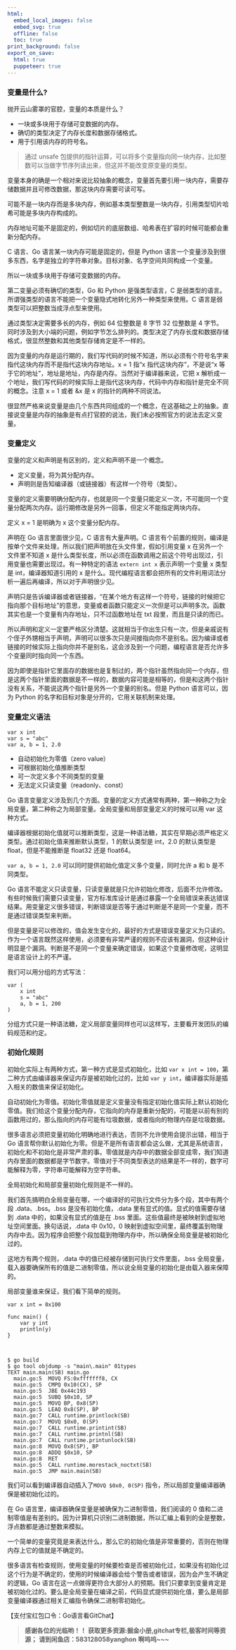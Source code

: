 ```yaml
---
html:
  embed_local_images: false
  embed_svg: true
  offline: false
  toc: true
print_background: false
export_on_save:
  html: true
  puppeteer: true
---
```

### 变量是什么?

抛开云山雾罩的官腔，变量的本质是什么？

  * 一块或多块用于存储可变数据的内存。
  * 确切的类型决定了内存长度和数据存储格式。
  * 用于引用该内存的符号名。

> 通过 unsafe 包提供的指针运算，可以将多个变量指向同一块内存，比如整数可以当做字节序列读出来，但这并不能改变原变量的类型。

变量本身的确是一个相对来说比较抽象的概念，变量首先要引用一块内存，需要存储数据并且可修改数据，那这块内存需要可读可写。

可能不是一块内存而是多块内存，例如基本类型整数是一块内存，引用类型切片哈希可能是多块内存构成的。

内存地址可能不是固定的，例如切片的底层数组、哈希表在扩容的时候可能都会重新分配内存。

C 语言、Go 语言某一块内存可能是固定的，但是 Python 语言一个变量涉及到很多东西，名字是独立的字符串对象。目标对象、名字空间共同构成一个变量。

所以一块或多块用于存储可变数据的内存。

第二变量必须有确切的类型，Go 和 Python 是强类型语言，C 是弱类型的语言。所谓强类型的语言不能把一个变量隐式地转化另外一种类型来使用。C
语言是弱类型可以把整数当成浮点型来使用。

通过类型决定需要多长的内存，例如 64 位整数是 8 字节 32 位整数是 4
字节。同时涉及到大小端的问题，例如字节怎么排列的。类型决定了内存长度和数据存储格式，很显然整数和其他类型存储肯定是不一样的。

因为变量的内存是运行期的，我们写代码的时候不知道，所以必须有个符号名字来指代这块内存而不是指代这块内存地址。x = 1 指“x 指代这块内存”，不是说“x
等于它的地址”，地址是地址，内存是内存。当然对于编译器来说，它把 x
解析成一个地址，我们写代码的时候实际上是指代这块内存，代码中内存和指针是完全不同的概念。注意 x = 1 或者 &x 是 x 的指针的两种不同说法。

很显然严格来说变量是由几个东西共同组成的一个概念，在这基础之上的抽象。直接说变量是内存的抽象是有点打官腔的说法，我们未必按照官方的说法去定义变量。

### 变量定义

变量的定义和声明是有区别的，定义和声明不是一个概念。

  * 定义变量，将为其分配内存。
  * 声明则是告知编译器（或链接器）有这样一个符号（类型）。

变量的定义需要明确分配内存，也就是同一个变量只能定义一次，不可能同一个变量分配两次内存。运行期修改是另外一回事，但定义不能指定两块内存。

定义 x = 1 是明确为 x 这个变量分配内存。

声明在 Go 语言里面很少见，C 语言有大量声明。C 语言有个前置的规则，编译是按单个文件来处理，所以我们把声明放在头文件里，假如引用变量 x
在另外一个文件里不知道 x 是什么类型长度，所以必须在函数调用之前这个符号出现过，引用变量也需要出现过。有一种特定的语法 `extern int x`
表示声明一个变量 x 类型是 int，编译器知道引用的 x 是什么。现代编程语言都会把所有的文件利用词法分析一遍后再编译，所以对于声明很少见。

声明只是告诉编译器或者链接器，“在某个地方有这样一个符号，链接的时候把它指向那个目标地址”的意思，变量或者函数只能定义一次但是可以声明多次。函数其实也是一个变量有内存地址，只不过函数地址在
txt 段里，而且是只读的而已。

所以声明和定义一定要严格区分清楚。这就相当于你出生只有一次，但是亲戚说有个侄子外甥相当于声明，声明可以很多次只是间接指向你不是别名。因为编译或者链接的时候实际上指向你并不是别名，这会涉及到一个问题，编程语言是否允许多个变量同时指向同一个东西。

因为即使是指针它里面存的数据也是复制过的，两个指针虽然指向同一个内存，但是这两个指针里面的数据是不一样的，数据内容可能是相等的，但是和这两个指针没有关系，不能说这两个指针是另外一个变量的别名。但是
Python 语言可以，因为 Python 的名字和目标对象是分开的，它用关联机制来处理。

### 变量定义语法

    
    
    var x int
    var s = "abc"
    var a, b = 1, 2.0
    

  * 自动初始化为零值（zero value）
  * 可根据初始化值推断类型
  * 可一次定义多个不同类型的变量
  * 无法定义只读变量（readonly、const）

Go 语言变量定义涉及到几个方面。变量的定义方式通常有两种，第一种称之为全局变量，第二种称之为局部变量。全局变量和局部变量定义的时候可以用 var
这种方式。

编译器根据初始化值就可以推断类型，这是一种语法糖，其实在早期必须严格定义类型。通过初始化值来推断默认类型，1 的默认类型是 int，2.0 的默认类型是
float，但是不能推断是 float32 还是 float64。

`var a, b = 1, 2.0` 可以同时提供初始化值定义多个变量，同时允许 a 和 b 是不同类型。

Go
语言不能定义只读变量，只读变量就是只允许初始化修改，后面不允许修改。有些时候我们需要只读变量，官方标准库设计是通过暴露一个全局错误来表达错误结果。用变量定义很多错误，判断错误是否等于通过判断是不是同一个变量，而不是通过错误类型来判断。

但是变量是可以修改的，值会发生变化的，最好的方式是错误变量定义为只读的。作为一个语言既然这样使用，必须要有非常严谨的规则不应该有漏洞，但这种设计明显是个漏洞。判断是不是同一个变量来确定错误，如果这个变量修改呢，这明显是语言设计上的不严谨。

我们可以用分组的方式写法：

    
    
    var (
        x int
        s = "abc"
        a, b = 1, 200
    )
    

分组方式只是一种语法糖，定义局部变量同样也可以这样写，主要看开发团队的编码规范和约定。

### 初始化规则

初始化实际上有两种方式，第一种方式是显式初始化，比如 `var x int = 100`，第二种方式由编译器来保证内存是被初始化过的，比如 `var y
int`，编译器实际是插入相关的数值来保证初始化。

自动初始化为零值。初始化零值就是定义变量没有指定初始化值实际上默认初始化零值。我们给这个变量分配内存，它指向的内存是重新分配的，可能是以前有别的函数用过的，那么指向的内存可能有垃圾数据，或者指向的物理内存是垃圾数据。

很多语言必须把变量初始化明确地进行表达，否则不允许使用会提示出错，相当于 Go
语言帮你默认初始化为零。但是不是所有语言都会这么做，尤其是系统语言，初始化和不初始化是非常严肃的事。零值就是内存中的数据全部变成零，我们知道内存里面的数据都是字节数字。零值对于不同类型表达的结果是不一样的，数字可能解释为零，字符串可能解释为空字符串。

全局初始化和局部变量初始化规则是不一样的。

我们首先搞明白全局变量在哪，一个编译好的可执行文件分为多个段，其中有两个段 .data、.bss。.bss 是没有初始化值，.data
里有显式的值。显式的值需要存储到 .data 中的，如果没有显式的值是在 .bss 里面。这些值最终是被映射到虚拟地址空间里面。换句话说，.data 中
0x10，0 映射到虚拟空间里，最终覆盖到物理内存中去。因为程序会把整个段加载到物理内存中，所以确保全局变量是被初始化过的。

这地方有两个规则，.data 中的值已经被存储到可执行文件里面，.bss
全局变量，载入器要确保所有的值是二进制零值，所以说全局变量的初始化是由载入器来保障的。

局部变量谁来保证，我们看下简单的规则。

    
    
    var x int = 0x100
    
    func main() {
        var y int
        println(y)
    }
    
    
    
    $ go build
    $ go tool objdump -s "main\.main" 01types
    TEXT main.main(SB) main.go
      main.go:5  MOVQ FS:0xfffffff8, CX
      main.go:5  CMPQ 0x10(CX), SP
      main.go:5  JBE 0x44c193
      main.go:5  SUBQ $0x10, SP
      main.go:5  MOVQ BP, 0x8(SP)
      main.go:5  LEAQ 0x8(SP), BP
      main.go:7  CALL runtime.printlock(SB)
      main.go:7  MOVQ $0x0, 0(SP)
      main.go:7  CALL runtime.printint(SB)
      main.go:7  CALL runtime.printnl(SB)
      main.go:7  CALL runtime.printunlock(SB)
      main.go:8  MOVQ 0x8(SP), BP
      main.go:8  ADDQ $0x10, SP
      main.go:8  RET
      main.go:5  CALL runtime.morestack_noctxt(SB)
      main.go:5  JMP main.main(SB)
    

我们可以看到编译器自动插入了`MOVQ $0x0, 0(SP)` 指令，所以局部变量编译器确保是被初始化过的。

在 Go 语言里，编译器确保变量是被确保为二进制零值，我们阅读的 0
值和二进制零值是有差别的。因为计算机只识别二进制数据，所以汇编上看到的全是整数，浮点数都是通过整数来模拟。

一个简单的变量究竟是来表达什么，那么它的初始化值是非常重要的，否则在物理内存上它的值就是不确定的。

很多语言有检查规则，使用变量的时候要检查是否被初始化过，如果没有初始化过这个行为是不确定的，使用的时候编译器会给个警告或者错误，因为会产生不确定的逻辑，Go
语言在这一点做得更符合大部分人的预期。我们只要拿到变量肯定是被初始化过的。要么是全局变量在编译之前，代码显式提供初始化值，要么是局部变量编译器通过相关汇编指令确保二进制零初始化。

【支付宝红包口令：Go语言看GitChat】

> **感谢各位的光临哟！！**
> **获取更多资源:掘金小册,gitchat专栏,极客时间等资源；**
> **请到闲鱼店：583128058yanghon**
> **啊呜呜~~~**